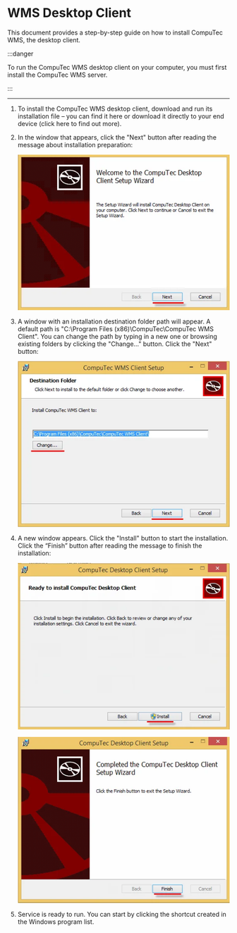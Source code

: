# WMS Desktop Client

This document provides a step-by-step guide on how to install CompuTec WMS, the desktop client.

:::danger

To run the CompuTec WMS desktop client on your computer, you must first install the CompuTec WMS server.

:::

---

1. To install the CompuTec WMS desktop client, download and run its installation file – you can find it here or download it directly to your end device (click here to find out more).

2. In the window that appears, click the "Next" button after reading the message about installation preparation:

   ![Client Installation](./media/client-installation.webp)

3. A window with an installation destination folder path will appear. A default path is "C:\Program Files (x86)\CompuTec\CompuTec WMS Client\". You can change the path by typing in a new one or browsing existing folders by clicking the "Change…" button. Click the "Next" button:

   ![Client](./media/client-installation-next.webp)

4. A new window appears. Click the "Install" button to start the installation. Click the “Finish” button after reading the message to finish the installation:

   ![Client - Install](./media/client-installation-install.webp)

   ![Client - Finish](./media/client-installation-install-2.webp)

5. Service is ready to run. You can start by clicking the shortcut created in the Windows program list.
